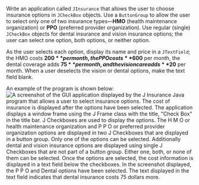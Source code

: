 Write an application called `JInsurance` that allows the user to choose insurance options in `JCheckBox` objects. Use a `ButtonGroup` to allow the user to select only one of two insurance types—**HMO** (health maintenance organization) or **PPO** (preferred provider organization). Use regular (single) `JCheckBox` objects for dental insurance and vision insurance options; the user can select one option, both options, or neither option.

As the user selects each option, display its name and price in a `JTextField`; the HMO costs **$200** per month, the PPO costs **$600** per month, the dental coverage adds **$75** per month, and the vision care adds **$20** per month. When a user deselects the vision or dental options, make the text field blank. 

An example of the program is shown below: 
![A screenshot of the GUI application displayed by the J Insurance Java program that allows a user to select insurance options. The cost of insurance is displayed after the options have been selected. The application displays a window frame using the J Frame class with the title, "Check Box" in the title bar. J Checkboxes are used to display the options. The H M O or health maintenance organization and P P O or preferred provider organization options are displayed in two J Checkboxes that are displayed in a button group. Only one of the options can be selected. Additionally dental and vision insurance options are displayed using single J Checkboxes that are not part of a button group. Either one, both, or none of them can be selected. Once the options are selected, the cost information is displayed in a text field below the checkboxes. In the screenshot displayed, the P P O and Dental options have been selected. The text displayed in the text field indicates that dental insurance costs 75 dollars more.](../assets/7b2ljJ6ISnKhsS5XnuWu.png)


